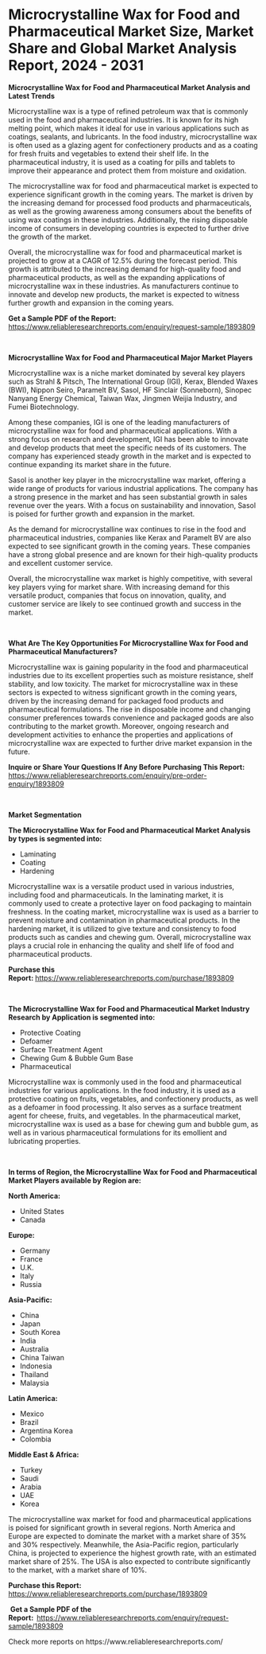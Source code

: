 <p><h1>Microcrystalline Wax for Food and Pharmaceutical Market Size, Market Share and Global Market Analysis Report, 2024 - 2031</h1></p><p><strong>Microcrystalline Wax for Food and Pharmaceutical Market Analysis and Latest Trends</strong></p>
<p><p>Microcrystalline wax is a type of refined petroleum wax that is commonly used in the food and pharmaceutical industries. It is known for its high melting point, which makes it ideal for use in various applications such as coatings, sealants, and lubricants. In the food industry, microcrystalline wax is often used as a glazing agent for confectionery products and as a coating for fresh fruits and vegetables to extend their shelf life. In the pharmaceutical industry, it is used as a coating for pills and tablets to improve their appearance and protect them from moisture and oxidation.</p><p>The microcrystalline wax for food and pharmaceutical market is expected to experience significant growth in the coming years. The market is driven by the increasing demand for processed food products and pharmaceuticals, as well as the growing awareness among consumers about the benefits of using wax coatings in these industries. Additionally, the rising disposable income of consumers in developing countries is expected to further drive the growth of the market.</p><p>Overall, the microcrystalline wax for food and pharmaceutical market is projected to grow at a CAGR of 12.5% during the forecast period. This growth is attributed to the increasing demand for high-quality food and pharmaceutical products, as well as the expanding applications of microcrystalline wax in these industries. As manufacturers continue to innovate and develop new products, the market is expected to witness further growth and expansion in the coming years.</p></p>
<p><strong>Get a Sample PDF of the Report:&nbsp;</strong> <a href="https://www.reliableresearchreports.com/enquiry/request-sample/1893809">https://www.reliableresearchreports.com/enquiry/request-sample/1893809</a></p>
<p>&nbsp;</p>
<p><strong>Microcrystalline Wax for Food and Pharmaceutical Major Market Players</strong></p>
<p><p>Microcrystalline wax is a niche market dominated by several key players such as Strahl & Pitsch, The International Group (IGI), Kerax, Blended Waxes (BWI), Nippon Seiro, Paramelt BV, Sasol, HF Sinclair (Sonneborn), Sinopec Nanyang Energy Chemical, Taiwan Wax, Jingmen Weijia Industry, and Fumei Biotechnology. </p><p>Among these companies, IGI is one of the leading manufacturers of microcrystalline wax for food and pharmaceutical applications. With a strong focus on research and development, IGI has been able to innovate and develop products that meet the specific needs of its customers. The company has experienced steady growth in the market and is expected to continue expanding its market share in the future.</p><p>Sasol is another key player in the microcrystalline wax market, offering a wide range of products for various industrial applications. The company has a strong presence in the market and has seen substantial growth in sales revenue over the years. With a focus on sustainability and innovation, Sasol is poised for further growth and expansion in the market.</p><p>As the demand for microcrystalline wax continues to rise in the food and pharmaceutical industries, companies like Kerax and Paramelt BV are also expected to see significant growth in the coming years. These companies have a strong global presence and are known for their high-quality products and excellent customer service.</p><p>Overall, the microcrystalline wax market is highly competitive, with several key players vying for market share. With increasing demand for this versatile product, companies that focus on innovation, quality, and customer service are likely to see continued growth and success in the market.</p></p>
<p>&nbsp;</p>
<p><strong>What Are The Key Opportunities For Microcrystalline Wax for Food and Pharmaceutical Manufacturers?</strong></p>
<p><p>Microcrystalline wax is gaining popularity in the food and pharmaceutical industries due to its excellent properties such as moisture resistance, shelf stability, and low toxicity. The market for microcrystalline wax in these sectors is expected to witness significant growth in the coming years, driven by the increasing demand for packaged food products and pharmaceutical formulations. The rise in disposable income and changing consumer preferences towards convenience and packaged goods are also contributing to the market growth. Moreover, ongoing research and development activities to enhance the properties and applications of microcrystalline wax are expected to further drive market expansion in the future.</p></p>
<p><strong>Inquire or Share Your Questions If Any Before Purchasing This Report:</strong> <a href="https://www.reliableresearchreports.com/enquiry/pre-order-enquiry/1893809">https://www.reliableresearchreports.com/enquiry/pre-order-enquiry/1893809</a></p>
<p>&nbsp;</p>
<p><strong>Market Segmentation</strong></p>
<p><strong>The Microcrystalline Wax for Food and Pharmaceutical Market Analysis by types is segmented into:</strong></p>
<p><ul><li>Laminating</li><li>Coating</li><li>Hardening</li></ul></p>
<p><p>Microcrystalline wax is a versatile product used in various industries, including food and pharmaceuticals. In the laminating market, it is commonly used to create a protective layer on food packaging to maintain freshness. In the coating market, microcrystalline wax is used as a barrier to prevent moisture and contamination in pharmaceutical products. In the hardening market, it is utilized to give texture and consistency to food products such as candies and chewing gum. Overall, microcrystalline wax plays a crucial role in enhancing the quality and shelf life of food and pharmaceutical products.</p></p>
<p><strong>Purchase this Report:&nbsp;</strong><a href="https://www.reliableresearchreports.com/purchase/1893809">https://www.reliableresearchreports.com/purchase/1893809</a></p>
<p>&nbsp;</p>
<p><strong>The Microcrystalline Wax for Food and Pharmaceutical Market Industry Research by Application is segmented into:</strong></p>
<p><ul><li>Protective Coating</li><li>Defoamer</li><li>Surface Treatment Agent</li><li>Chewing Gum & Bubble Gum Base</li><li>Pharmaceutical</li></ul></p>
<p><p>Microcrystalline wax is commonly used in the food and pharmaceutical industries for various applications. In the food industry, it is used as a protective coating on fruits, vegetables, and confectionery products, as well as a defoamer in food processing. It also serves as a surface treatment agent for cheese, fruits, and vegetables. In the pharmaceutical market, microcrystalline wax is used as a base for chewing gum and bubble gum, as well as in various pharmaceutical formulations for its emollient and lubricating properties.</p></p>
<p>&nbsp;</p>
<p><strong>In terms of Region, the Microcrystalline Wax for Food and Pharmaceutical Market Players available by Region are:</strong></p>
<p>
    <p> <strong> North America: </strong>
        <ul>
            <li>United States</li>
            <li>Canada</li>
        </ul>
        </p> 
    <p> <strong> Europe: </strong>
        <ul>
            <li>Germany</li>
            <li>France</li>
            <li>U.K.</li>
            <li>Italy</li>
            <li>Russia</li>
        </ul>
        </p> 
    <p> <strong> Asia-Pacific: </strong>
        <ul>
            <li>China</li>
            <li>Japan</li>
            <li>South Korea</li>
            <li>India</li>
            <li>Australia</li>
            <li>China Taiwan</li>
            <li>Indonesia</li>
            <li>Thailand</li>
            <li>Malaysia</li>
        </ul>
        </p> 
    <p> <strong> Latin America: </strong>
        <ul>
            <li>Mexico</li>
            <li>Brazil</li>
            <li>Argentina Korea</li>
            <li>Colombia</li>
        </ul>
        </p> 
    <p> <strong> Middle East & Africa: </strong>
        <ul>
            <li>Turkey</li>
            <li>Saudi</li>
            <li>Arabia</li>
            <li>UAE</li>
            <li>Korea</li>
        </ul>
    </p>
    </p>
<p><p>The microcrystalline wax market for food and pharmaceutical applications is poised for significant growth in several regions. North America and Europe are expected to dominate the market with a market share of 35% and 30% respectively. Meanwhile, the Asia-Pacific region, particularly China, is projected to experience the highest growth rate, with an estimated market share of 25%. The USA is also expected to contribute significantly to the market, with a market share of 10%.</p></p>
<p><strong>Purchase this Report: </strong><a href="https://www.reliableresearchreports.com/purchase/1893809">https://www.reliableresearchreports.com/purchase/1893809</a></p>
<p>&nbsp;<strong>Get a Sample PDF of the Report:&nbsp;&nbsp;</strong><a href="https://www.reliableresearchreports.com/enquiry/request-sample/1893809">https://www.reliableresearchreports.com/enquiry/request-sample/1893809</a></p>
<p><strong></strong></p>
<p>Check more reports on https://www.reliableresearchreports.com/</p>